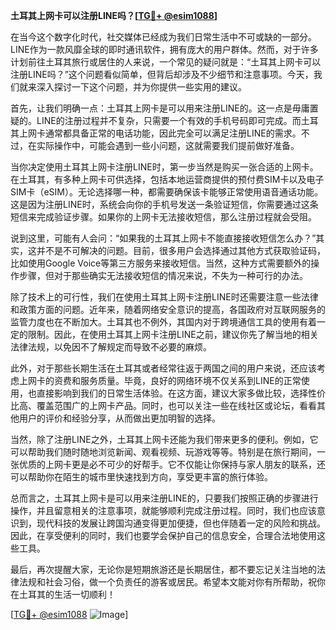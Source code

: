**土耳其上网卡可以注册LINE吗？[[TG💪+ @esim1088](https://t.me/s/esim1088)]**

在当今这个数字化时代，社交媒体已经成为我们日常生活中不可或缺的一部分。LINE作为一款风靡全球的即时通讯软件，拥有庞大的用户群体。然而，对于许多计划前往土耳其旅行或居住的人来说，一个常见的疑问就是：“土耳其上网卡可以注册LINE吗？”这个问题看似简单，但背后却涉及不少细节和注意事项。今天，我们就来深入探讨一下这个问题，并为你提供一些实用的建议。

首先，让我们明确一点：土耳其上网卡是可以用来注册LINE的。这一点是毋庸置疑的。LINE的注册过程并不复杂，只需要一个有效的手机号码即可完成。而土耳其上网卡通常都具备正常的电话功能，因此完全可以满足注册LINE的需求。不过，在实际操作中，可能会遇到一些小问题，这就需要我们提前做好准备。

当你决定使用土耳其上网卡注册LINE时，第一步当然是购买一张合适的上网卡。在土耳其，有多种上网卡可供选择，包括本地运营商提供的预付费SIM卡以及电子SIM卡（eSIM）。无论选择哪一种，都需要确保该卡能够正常使用语音通话功能。这是因为注册LINE时，系统会向你的手机号发送一条验证短信，你需要通过这条短信来完成验证步骤。如果你的上网卡无法接收短信，那么注册过程就会受阻。

说到这里，可能有人会问：“如果我的土耳其上网卡不能直接接收短信怎么办？”其实，这并不是不可解决的问题。目前，很多用户会选择通过其他方式获取验证码，比如使用Google Voice等第三方服务来接收短信。当然，这种方式需要额外的操作步骤，但对于那些确实无法接收短信的情况来说，不失为一种可行的办法。

除了技术上的可行性，我们在使用土耳其上网卡注册LINE时还需要注意一些法律和政策方面的问题。近年来，随着网络安全意识的提高，各国政府对互联网服务的监管力度也在不断加大。土耳其也不例外，其国内对于跨境通信工具的使用有着一定的限制。因此，在使用土耳其上网卡注册LINE之前，建议你先了解当地的相关法律法规，以免因不了解规定而导致不必要的麻烦。

此外，对于那些长期生活在土耳其或者经常往返于两国之间的用户来说，还应该考虑上网卡的资费和服务质量。毕竟，良好的网络环境不仅关系到LINE的正常使用，也直接影响到我们的日常生活体验。在这方面，建议大家多做比较，选择性价比高、覆盖范围广的上网卡产品。同时，也可以关注一些在线社区或论坛，看看其他用户的评价和经验分享，从而做出更加明智的选择。

当然，除了注册LINE之外，土耳其上网卡还能为我们带来更多的便利。例如，它可以帮助我们随时随地浏览新闻、观看视频、玩游戏等等。特别是在旅行期间，一张优质的上网卡更是必不可少的好帮手。它不仅能让你保持与家人朋友的联系，还可以帮助你在陌生的城市里快速找到方向，享受更丰富的旅行体验。

总而言之，土耳其上网卡是可以用来注册LINE的，只要我们按照正确的步骤进行操作，并且留意相关的注意事项，就能够顺利完成注册过程。同时，我们也应该意识到，现代科技的发展让跨国沟通变得更加便捷，但也伴随着一定的风险和挑战。因此，在享受便利的同时，我们也要学会保护自己的信息安全，合理合法地使用这些工具。

最后，再次提醒大家，无论你是短期旅游还是长期居住，都不要忘记关注当地的法律法规和社会习俗，做一个负责任的游客或居民。希望本文能对你有所帮助，祝你在土耳其的生活一切顺利！

[[TG💪+ @esim1088](https://t.me/s/esim1088) ![Image](https://i.postimg.cc/4NQfJmqS/Snipaste-2025-05-13-00-14-12.png)]